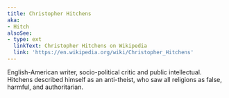 ```yaml
---
title: Christopher Hitchens
aka:
- Hitch
alsoSee:
- type: ext
  linkText: Christopher Hitchens on Wikipedia
  link: 'https://en.wikipedia.org/wiki/Christopher_Hitchens'
---
```

English-American writer, socio-political critic and public intellectual. Hitchens described himself as an anti-theist, who saw all religions as false, harmful, and authoritarian.
